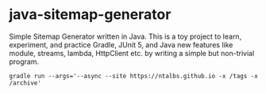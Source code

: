 # java-sitemap-generator

Simple Sitemap Generator written in Java. This is a toy project to learn, experiment, and practice Gradle, JUnit 5, and Java new features like module, streams, lambda, HttpClient etc. by writing a simple but non-trivial program.

```
gradle run --args='--async --site https://ntalbs.github.io -x /tags -x /archive'
```

